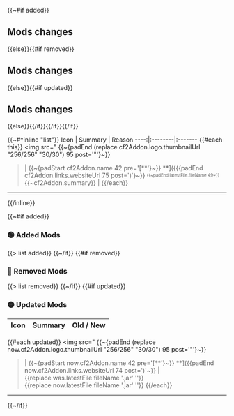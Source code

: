 {{~#if added}}
## Mods changes
{{else}}{{#if removed}}
## Mods changes
{{else}}{{#if updated}}
## Mods changes
{{else}}{{/if}}{{/if}}{{/if}}

{{~#*inline "list"}}
Icon | Summary | Reason
----:|:--------|:-------
{{#each this}}
<img src="
  {{~{padEnd (replace cf2Addon.logo.thumbnailUrl "256/256" "30/30") 95 post='"'}~}}
> | 
  {{~{padStart cf2Addon.name 42 pre='[**'}~}}
**]({{{padEnd cf2Addon.links.websiteUrl 75 post=')'}~}}
<sup><sub>
  {{~padEnd latestFile.fileName 49~}}
</sub></sup><br>
  {{~cf2Addon.summary}} | 
{{/each}}
-----------

{{/inline}}

{{~#if added}}
### 🟢 Added Mods

{{> list added}}
{{~/if}}
{{#if removed}}

### 🔴 Removed Mods

{{> list removed}}
{{~/if}}
{{#if updated}}
### 🟡 Updated Mods

Icon | Summary | Old / New
----:|:--------|:---------
{{#each updated}}
<img src="
  {{~{padEnd (replace now.cf2Addon.logo.thumbnailUrl "256/256" "30/30") 95 post='"'}~}}
> | 
  {{~{padStart now.cf2Addon.name 42 pre='[**'}~}}
**]({{padEnd now.cf2Addon.links.websiteUrl 74 post=')'~}}
 | <nobr>{{replace was.latestFile.fileName '.jar' ''}}</nobr><br><nobr>{{replace now.latestFile.fileName '.jar' ''}}</nobr>
{{/each}}
-----------

{{~/if}}
